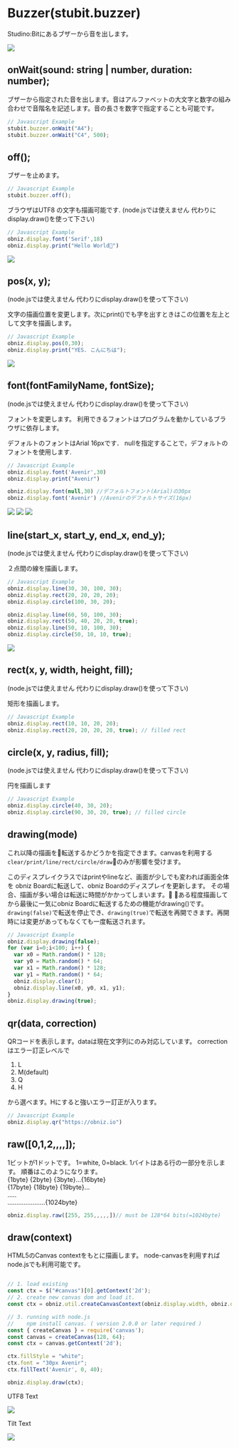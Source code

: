 ﻿# Buzzer(stubit.buzzer)
Studino:Bitにあるブザーから音を出します。

![](./images/obniz_display_sphere.gif)

## onWait(sound: string | number, duration: number);

ブザーから指定された音を出します。音はアルファベットの大文字と数字の組み合わせで音階名を記述します。音の長さを数字で指定することも可能です。


```Javascript
// Javascript Example
stubit.buzzer.onWait("A4");
stubit.buzzer.onWait("C4", 500);
```
## off();

ブザーを止めます。

```Javascript
// Javascript Example
stubit.buzzer.off();
```

ブラウザはUTF8 の文字も描画可能です. (node.jsでは使えません 代わりにdisplay.draw()を使って下さい)
```javascript
// Javascript Example
obniz.display.font('Serif',18)
obniz.display.print("Hello World🧡")
```
![](./images/obniz_display_print.jpg)

## pos(x, y);
(node.jsでは使えません 代わりにdisplay.draw()を使って下さい)
 
文字の描画位置を変更します。次にprint()でも字を出すときはこの位置を左上として文字を描画します。
```javascript
// Javascript Example
obniz.display.pos(0,30);
obniz.display.print("YES. こんにちは");
```
![](./images/obniz_display_pos.jpg)

## font(fontFamilyName, fontSize);
(node.jsでは使えません 代わりにdisplay.draw()を使って下さい)
 
フォントを変更します。
利用できるフォントはプログラムを動かしているブラウザに依存します。

デフォルトのフォントはArial 16pxです．
nullを指定することで，デフォルトのフォントを使用します.
```javascript
// Javascript Example
obniz.display.font('Avenir',30)
obniz.display.print("Avenir")

obniz.display.font(null,30) //デフォルトフォント(Arial)の30px
obniz.display.font('Avenir') //Avenirのデフォルトサイズ(16px)
```
![](./images/obniz_display_samples3.jpg)
![](./images/obniz_display_samples2.jpg)
![](./images/obniz_display_samples4.jpg)

## line(start_x, start_y, end_x, end_y);
(node.jsでは使えません 代わりにdisplay.draw()を使って下さい)
 
２点間の線を描画します。
```javascript
// Javascript Example
obniz.display.line(30, 30, 100, 30);
obniz.display.rect(20, 20, 20, 20);
obniz.display.circle(100, 30, 20);

obniz.display.line(60, 50, 100, 30);
obniz.display.rect(50, 40, 20, 20, true);
obniz.display.line(50, 10, 100, 30);
obniz.display.circle(50, 10, 10, true);
```
![](./images/obniz_display_draws.jpg)

## rect(x, y, width, height, fill);
(node.jsでは使えません 代わりにdisplay.draw()を使って下さい)
 
矩形を描画します。
```javascript
// Javascript Example
obniz.display.rect(10, 10, 20, 20);
obniz.display.rect(20, 20, 20, 20, true); // filled rect
```

## circle(x, y, radius, fill);
(node.jsでは使えません 代わりにdisplay.draw()を使って下さい)
 
円を描画します
```javascript
// Javascript Example
obniz.display.circle(40, 30, 20);
obniz.display.circle(90, 30, 20, true); // filled circle
```

## drawing(mode)

これ以降の描画を転送するかどうかを指定できます。canvasを利用する`clear/print/line/rect/circle/draw`のみが影響を受けます。

このディスプレイクラスではprintやlineなど、画面が少しでも変われば画面全体を
obniz Boardに転送して、obniz Boardのディスプレイを更新します。
その場合、描画が多い場合は転送に時間がかかってしまいます。
ある程度描画してから最後に一気にobniz Boardに転送するための機能がdrawing()です。
`drawing(false)`で転送を停止でき、`drawing(true)`で転送を再開できます。再開時には変更があってもなくても一度転送されます。

```javascript
// Javascript Example
obniz.display.drawing(false);
for (var i=0;i<100; i++) {
  var x0 = Math.random() * 128;
  var y0 = Math.random() * 64;
  var x1 = Math.random() * 128;
  var y1 = Math.random() * 64;
  obniz.display.clear();
  obniz.display.line(x0, y0, x1, y1);
}
obniz.display.drawing(true);
```


## qr(data, correction)

QRコードを表示します。dataは現在文字列にのみ対応しています。
correctionはエラー訂正レベルで

1. L
2. M(default)
3. Q
4. H

から選べます。Hにすると強いエラー訂正が入ります。

```Javascript
// Javascript Example
obniz.display.qr("https://obniz.io")
```

## raw([0,1,2,,,,]);

1ビットが1ドットです。 1=white, 0=black.
1バイトはある行の一部分を示します。
順番はこのようになります。  
{1byte} {2byte} {3byte}...{16byte}  
{17byte} {18byte} {19byte}...  
.....  
.....................{1024byte}  

```javascript
obniz.display.raw([255, 255,,,,,])// must be 128*64 bits(=1024byte)
```

## draw(context)
HTML5のCanvas contextをもとに描画します。
node-canvasを利用すればnode.jsでも利用可能です。

```javascript

// 1. load existing
const ctx = $("#canvas")[0].getContext('2d');
// 2. create new canvas dom and load it.
const ctx = obniz.util.createCanvasContext(obniz.display.width, obniz.display.height);

// 3. running with node.js
//    npm install canvas. ( version 2.0.0 or later required )
const { createCanvas } = require('canvas');
const canvas = createCanvas(128, 64); 
const ctx = canvas.getContext('2d');

ctx.fillStyle = "white";
ctx.font = "30px Avenir";
ctx.fillText('Avenir', 0, 40);

obniz.display.draw(ctx);
```

UTF8 Text

![](./images/obniz_display_samples0.jpg)

Tilt Text

![](./images/obniz_display_samples1.jpg)
